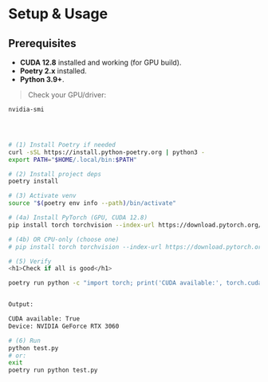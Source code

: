 # Setup & Usage

## Prerequisites
- **CUDA 12.8** installed and working (for GPU build).
- **Poetry 2.x** installed.
- **Python 3.9+**.

> Check your GPU/driver:
```bash
nvidia-smi




# (1) Install Poetry if needed
curl -sSL https://install.python-poetry.org | python3 -
export PATH="$HOME/.local/bin:$PATH"

# (2) Install project deps
poetry install

# (3) Activate venv
source "$(poetry env info --path)/bin/activate"

# (4a) Install PyTorch (GPU, CUDA 12.8)
pip install torch torchvision --index-url https://download.pytorch.org/whl/cu128

# (4b) OR CPU-only (choose one)
# pip install torch torchvision --index-url https://download.pytorch.org/whl/cpu

# (5) Verify
<h1>Check if all is good</h1>

poetry run python -c "import torch; print('CUDA available:', torch.cuda.is_available()); print('Device:', torch.cuda.get_device_name(0) if torch.cuda.is_available() else 'CPU')"


Output:

CUDA available: True
Device: NVIDIA GeForce RTX 3060

# (6) Run
python test.py
# or:
exit
poetry run python test.py




